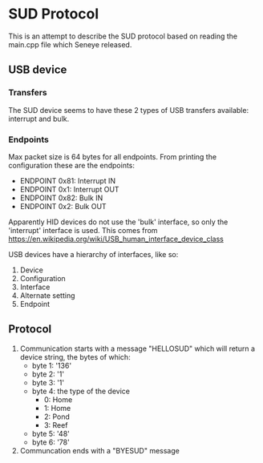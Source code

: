 # SUD Protocol
This is an attempt to describe the SUD protocol based on reading the main.cpp file which Seneye released.

## USB device
### Transfers
The SUD device seems to have these 2 types of USB transfers available: interrupt and bulk.

### Endpoints
Max packet size is 64 bytes for all endpoints.
From printing the configuration these are the endpoints:
- ENDPOINT 0x81: Interrupt IN
- ENDPOINT 0x1: Interrupt OUT
- ENDPOINT 0x82: Bulk IN
- ENDPOINT 0x2: Bulk OUT

Apparently HID devices do not use the 'bulk' interface, so only the 'interrupt' interface is used.
This comes from https://en.wikipedia.org/wiki/USB_human_interface_device_class

USB devices have a hierarchy of interfaces, like so:
1. Device
1. Configuration
1. Interface
1. Alternate setting
1. Endpoint

## Protocol
1. Communication starts with a message "HELLOSUD" which will return a device string, the bytes of which:
	- byte 1: '136'
	- byte 2: '1'
	- byte 3: '1'
	- byte 4: the type of the device
		- 0: Home
		- 1: Home
		- 2: Pond
		- 3: Reef
	- byte 5: '48'
	- byte 6: '78'
1. Communcation ends with a "BYESUD" message
